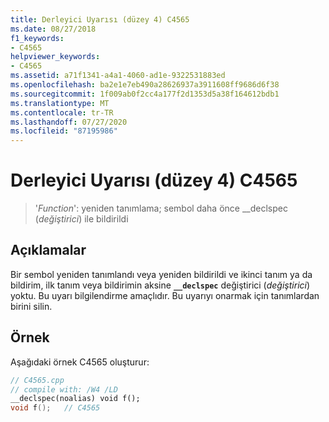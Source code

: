 ```yaml
---
title: Derleyici Uyarısı (düzey 4) C4565
ms.date: 08/27/2018
f1_keywords:
- C4565
helpviewer_keywords:
- C4565
ms.assetid: a71f1341-a4a1-4060-ad1e-9322531883ed
ms.openlocfilehash: ba2e1e7eb490a28626937a3911608ff9686d6f38
ms.sourcegitcommit: 1f009ab0f2cc4a177f2d1353d5a38f164612bdb1
ms.translationtype: MT
ms.contentlocale: tr-TR
ms.lasthandoff: 07/27/2020
ms.locfileid: "87195986"
---
```

# <a name="compiler-warning-level-4-c4565"></a>Derleyici Uyarısı (düzey 4) C4565

> '*Function*': yeniden tanımlama; sembol daha önce __declspec (*değiştirici*) ile bildirildi

## <a name="remarks"></a>Açıklamalar

Bir sembol yeniden tanımlandı veya yeniden bildirildi ve ikinci tanım ya da bildirim, ilk tanım veya bildirimin aksine **`__declspec`** değiştirici (*değiştirici*) yoktu. Bu uyarı bilgilendirme amaçlıdır. Bu uyarıyı onarmak için tanımlardan birini silin.

## <a name="example"></a>Örnek

Aşağıdaki örnek C4565 oluşturur:

```cpp
// C4565.cpp
// compile with: /W4 /LD
__declspec(noalias) void f();
void f();   // C4565
```

